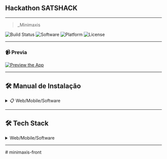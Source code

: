 ## Hackathon SATSHACK

---

> _Minimaxis

![Build Status](https://img.shields.io/badge/Build-Passing-brightgreen)
![Software](https://img.shields.io/badge/Platform-Web-blue)
![Platform](https://img.shields.io/badge/Platform-Mobile-blue)
![License](https://img.shields.io/badge/License-MIT-green)

----

### 📹 Previa

[![Preview the App](assets/readme/prototype1.png)](https://youtu.be/P1B6dkKseVM)

---

## 🛠 Manual de Instalação 

<details>
<summary>📋 Web/Mobile/Software </summary>

1. **Pre-Requisitos**
    - Certifique-se de que tem o Dart e o Flutter instalados na sua máquina.

2. **Clone o Repositorio**

    ```bash
    git clone https://github.com/bellujrb/hackathon_satshack/tree/main/mobile
    ```

3. **Instale as Dependencias**

    ```bash
    flutter pub get
    ```

4. **Rode o Mobile**

    ```bash
    flutter run
    ```
</details>

---

## 🛠 Tech Stack

<details>
<summary>Web/Mobile/Software</summary>

### Design Patterns 
- Singleton
- BloC

### External Packages
- Flutter Modular
- Google Fonts

### Architecture
- Clean Dart

</details>

---
#   m i n i m a x i s - f r o n t  
 